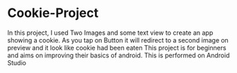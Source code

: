 # Cookie-Project
In this project, I used Two Images and some text view to create an app showing a cookie.
As you tap on Button it will redirect to a second image on preview and it look like cookie had been eaten
This project is for beginners and aims on improving their basics of android. 
This is performed on Android Studio
